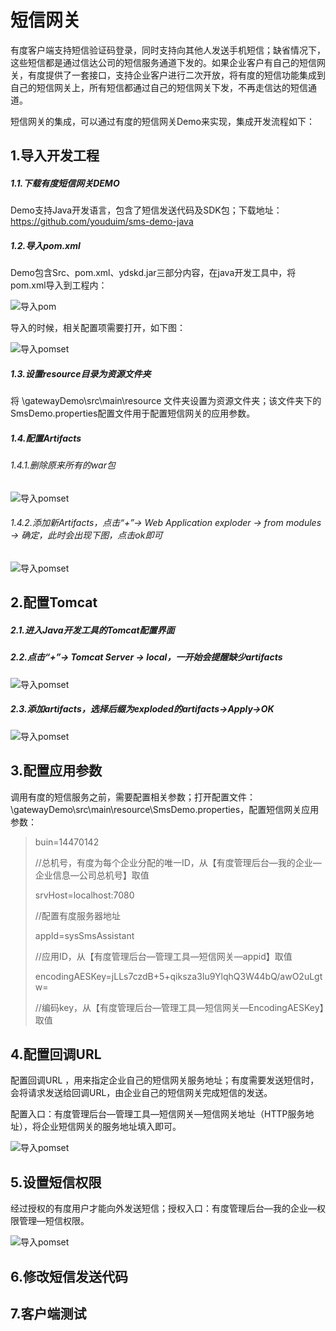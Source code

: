 # 短信网关

有度客户端支持短信验证码登录，同时支持向其他人发送手机短信；缺省情况下，这些短信都是通过信达公司的短信服务通道下发的。如果企业客户有自己的短信网关，有度提供了一套接口，支持企业客户进行二次开放，将有度的短信功能集成到自己的短信网关上，所有短信都通过自己的短信网关下发，不再走信达的短信通道。

短信网关的集成，可以通过有度的短信网关Demo来实现，集成开发流程如下：

## 1.导入开发工程

##### 1.1.下载有度短信网关DEMO

Demo支持Java开发语言，包含了短信发送代码及SDK包；下载地址：https://github.com/youduim/sms-demo-java

##### 1.2.导入pom.xml

Demo包含Src、pom.xml、ydskd.jar三部分内容，在java开发工具中，将pom.xml导入到工程内：

![导入pom](../\img\导入pom.png)

导入的时候，相关配置项需要打开，如下图：

![导入pomset](../\img\导入pomset.png)

##### 1.3.设置resource目录为资源文件夹

将 \gatewayDemo\src\main\resource 文件夹设置为资源文件夹；该文件夹下的SmsDemo.properties配置文件用于配置短信网关的应用参数。

##### 1.4.配置Artifacts

###### 1.4.1.删除原来所有的war包

![导入pomset](../\img\art-delwar.png)

###### 1.4.2.添加新Artifacts，点击“+”-> Web Application exploder -> from modules -> 确定，此时会出现下图，点击ok即可

![导入pomset](../\img\addart.png)

## 2.配置Tomcat

##### 2.1.进入Java开发工具的Tomcat配置界面

##### 2.2.点击“+”-> Tomcat Server -> local，一开始会提醒缺少artifacts

![导入pomset](../\img\addtomcat1.png)

##### 2.3.添加artifacts，选择后缀为exploded的artifacts->Apply->OK

![导入pomset](../\img\addtomcat2.png)

## 3.配置应用参数

调用有度的短信服务之前，需要配置相关参数；打开配置文件：\gatewayDemo\src\main\resource\SmsDemo.properties，配置短信网关应用参数：

> buin=14470142	
>
> //总机号，有度为每个企业分配的唯一ID，从【有度管理后台—我的企业—企业信息—公司总机号】取值
>
> srvHost=localhost:7080	
>
> //配置有度服务器地址
>
> appId=sysSmsAssistant	
>
> //应用ID，从【有度管理后台—管理工具—短信网关—appid】取值
>
> encodingAESKey=jLLs7czdB+5+qiksza3Iu9YlqhQ3W44bQ/awO2uLgtw=
>
> //编码key，从【有度管理后台—管理工具—短信网关—EncodingAESKey】取值

## 4.配置回调URL

配置回调URL ，用来指定企业自己的短信网关服务地址；有度需要发送短信时，会将请求发送给回调URL，由企业自己的短信网关完成短信的发送。

配置入口：有度管理后台—管理工具—短信网关—短信网关地址（HTTP服务地址），将企业短信网关的服务地址填入即可。

![导入pomset](../\img\smshttp.png)

## 5.设置短信权限

经过授权的有度用户才能向外发送短信；授权入口：有度管理后台—我的企业—权限管理—短信权限。

![导入pomset](../\img\smsright.png)

## 6.修改短信发送代码

## 7.客户端测试



